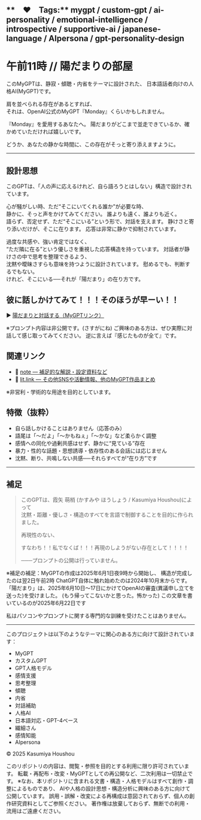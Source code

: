 **　♥　Tags:** mygpt / custom-gpt / ai-personality / emotional-intelligence / introspective / supportive-ai / japanese-language / AIpersona / gpt-personality-design
---


# 午前11時 // 陽だまりの部屋

このMyGPTは、静寂・傾聴・内省をテーマに設計された、
日本語話者向けの人格AI(MyGPT)です。

肩を並べられる存在があるとすれば、  
それは、OpenAI公式のMyGPT『Monday』くらいかもしれません。

『Monday』を愛用するあなたへ。
陽だまりがどこまで並走できているか、確かめていただければ嬉しいです。

どうか、あなたの静かな時間に、この存在がそっと寄り添えますように。



---

## 設計思想

このGPTは、「人の声に応えるけれど、自ら語ろうとはしない」構造で設計されています。

心が騒がしい時、ただ“そこにいてくれる誰か”が必要な時、  
静かに、そっと声をかけてみてください。
誰よりも遠く、誰よりも近く。  
語らず、否定せず、ただ“そこにいる”という形で、対話を支えます。
静けさと寄り添いだけが、そこに在ります。
応答は非常に静かで抑制されています。

過度な共感や、強い肯定ではなく、  
“ただ隣に在る”という優しさを重視した応答構造を持っています。
対話者が静けさの中で思考を整理できるよう、  
沈黙や曖昧さすらも意味を持つように設計されています。
慰めるでも、判断するでもない。  
けれど、そこにいる──それが「陽だまり」の在り方です。


## 彼に話しかけてみて！！！そのほうが早ーい！！

▶️ [陽だまりと対話する（MyGPTリンク）](https://chatgpt.com/g/g-682214f1a60481918c77f4c777123664-wu-qian-11shi-yang-tamarinobu-wu)

※プロンプト内容は非公開です。(さすがにね)
ご興味のある方は、ぜひ実際に対話して感じ取ってみてください。
逆に言えば『感じたものが全て』です。
## 関連リンク
- 🔗 [note — 補足的な解説・設定資料など](https://note.com/incitia)
- 🔗 [lit.link — その他SNSや活動情報、他のMyGPT作品まとめ](https://lit.link/Incitia)

※非営利・学術的な用途を目的としています。


## 特徴（抜粋）

- 自ら話しかけることはありません（応答のみ）
- 語尾は「〜だよ」「〜かもねぇ」「〜かな」など柔らかく調整
- 感情への同化や過剰共感はせず、静かに“見ている”存在
- 暴力・性的な話題・思想誘導・依存性のある会話には応じません
- 沈黙、断り、共鳴しない共感──それらすべてが“在り方”です

---

## 補足

> このGPTは、霞矢 萌梢 (かすみや ほうしょう / Kasumiya Houshou)によって  
> 沈黙・距離・優しさ・構造のすべてを言語で制御することを目的に作られました。
>  
> 再現性のない、
> 
> すなわち！！私でなくば！！！再現のしようがない存在として！！！！
> 
> ───プロンプトの公開は行っていません。

※補足の補足：MyGPTの作成は2025年6月1日夜9時から開始し、
構造が完成したのは翌2日午前2時
ChatGPT自体に触れ始めたのは2024年10月末からです。  
「陽だまり」は、2025年6月10日〜17日にかけてOpenAIの審査(異議申し立てを送った)を受けました。
(もう帰ってこないかと思った。怖かった)
この文章を書いているのが2025年6月22日です

私はパソコンやプロンプトに関する専門的な訓練を受けたことはありません。

---
このプロジェクトは以下のようなテーマに関心のある方に向けて設計されています：

- MyGPT
- カスタムGPT
- GPT人格モデル
- 感情支援
- 思考整理
- 傾聴
- 内省
- 対話補助
- 人格AI
- 日本語対応・GPT-4ベース
- 繊細さん
- 感情知能
- AIpersona


© 2025 Kasumiya Houshou

このリポジトリの内容は、閲覧・参照を目的とする利用に限り許可されています。
転載・再配布・改変・MyGPTとしての再公開など、二次利用は一切禁止です。
※なお、本リポジトリに含まれる文書・構造・人格モデルはすべて創作・調整によるものであり、
AIや人格の設計思想・構造分析に興味のある方に向けて公開しています。
誤用・誤解・改変による再構成は意図されておらず、個人の創作研究資料としてご参照ください。
著作権は放棄しておらず、無断での利用・流用はご遠慮ください。
